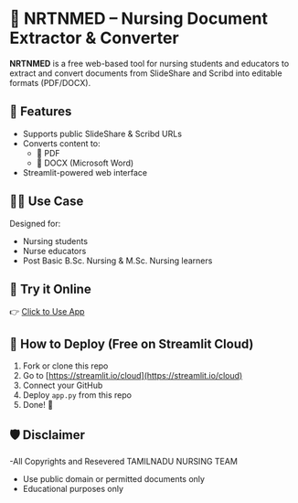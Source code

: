 # 📘 NRTNMED – Nursing Document Extractor & Converter

**NRTNMED** is a free web-based tool for nursing students and educators to extract and convert documents from SlideShare and Scribd into editable formats (PDF/DOCX).

## 🌟 Features
- Supports public SlideShare & Scribd URLs
- Converts content to:
  - 📄 PDF
  - 📃 DOCX (Microsoft Word)
- Streamlit-powered web interface

## 🧑‍⚕️ Use Case
Designed for:
- Nursing students
- Nurse educators
- Post Basic B.Sc. Nursing & M.Sc. Nursing learners

## 🚀 Try it Online
👉 [Click to Use App](https://share.streamlit.io/your-username/nrtnmed-app/main/app.py)

## 🔧 How to Deploy (Free on Streamlit Cloud)
1. Fork or clone this repo
2. Go to [https://streamlit.io/cloud](https://streamlit.io/cloud)
3. Connect your GitHub
4. Deploy `app.py` from this repo
5. Done! 🎉

## 🛡️ Disclaimer
-All Copyrights and Resevered TAMILNADU NURSING TEAM 
- Use public domain or permitted documents only
- Educational purposes only
